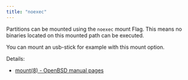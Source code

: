 ```yaml
---
title: "noexec"
---
```


Partitions can be mounted using the `noexec` mount Flag. This means no
binaries located on this mounted path can be executed.

You can mount an usb-stick for example with this mount option.

Details:

* [mount(8) - OpenBSD manual pages](https://man.openbsd.org/mount.8#noexec)

